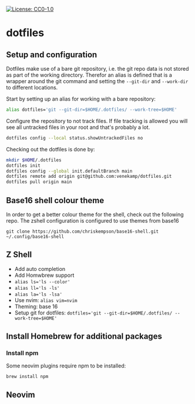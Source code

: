 [![License: CC0-1.0](https://licensebuttons.net/l/zero/1.0/80x15.png)](http://creativecommons.org/publicdomain/zero/1.0/)

# dotfiles

## Setup and configuration

Dotfiles make use of a bare git repository, i.e. the git repo data is not
stored as part of the working directory. Therefor an alias is defined that is a
wrapper around the git command and setting the `--git-dir` and `--work-dir` to
different locations.

Start by setting up an alias for working with a bare repository:

```bash
alias dotfiles='git --git-dir=$HOME/.dotfiles/ --work-tree=$HOME'
```

Configure the repository to not track files. If file tracking is allowed you
will see all untracked files in your root and that's probably a lot.

```bash
dotfiles config --local status.showUntrackedFiles no
```

Checking out the dotfiles is done by:

```bash
mkdir $HOME/.dotfiles
dotfiles init
dotfiles config --global init.defaultBranch main
dotfiles remote add origin git@github.com:venekamp/dotfiles.git
dotfiles pull origin main
```

## Base16 shell colour theme

In order to get a better colour theme for the shell, check out the following repo.
The zshell configuration is configured to use themes from base16

```
﻿git clone https://github.com/chriskempson/base16-shell.git ~/.config/base16-shell
```

## Z Shell

- Add auto completion
- Add Homwbrew support
- `alias ls='ls --color'`
- `alias ll='ls -ls'`
- `alias la='ls -lsa'`
- Use nvim: `alias vim=nvim`
- Theming: base 16
- Setup git for dotfiles: `dotfiles='git --git-dir=$HOME/.dotfiles/ --work-tree=$HOME'`

## Install Homebrew for additional packages

### Install npm

Some neovim plugins require npm to be installed:

`brew install npm`
## Neovim

